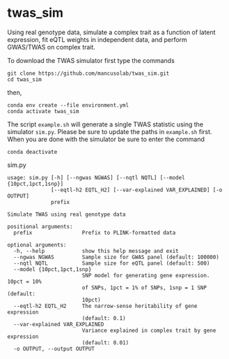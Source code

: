 # twas_sim
Using real genotype data, simulate a complex trait as a function of latent expression, fit eQTL weights in independent data, and perform GWAS/TWAS on complex trait.

To download the TWAS simulator first type the commands

    git clone https://github.com/mancusolab/twas_sim.git
    cd twas_sim

then,

    conda env create --file environment.yml
    conda activate twas_sim

The script `example.sh` will generate a single TWAS statistic using the simulator `sim.py`. Please be sure to update the paths in `example.sh` first. When you are done with the simulator be sure to enter the command

    conda deactivate

sim.py

    usage: sim.py [-h] [--ngwas NGWAS] [--nqtl NQTL] [--model {10pct,1pct,1snp}]
                  [--eqtl-h2 EQTL_H2] [--var-explained VAR_EXPLAINED] [-o OUTPUT]
                  prefix
    
    Simulate TWAS using real genotype data
    
    positional arguments:
      prefix                Prefix to PLINK-formatted data
    
    optional arguments:
      -h, --help            show this help message and exit
      --ngwas NGWAS         Sample size for GWAS panel (default: 100000)
      --nqtl NQTL           Sample size for eQTL panel (default: 500)
      --model {10pct,1pct,1snp}
                            SNP model for generating gene expression. 10pct = 10%
                            of SNPs, 1pct = 1% of SNPs, 1snp = 1 SNP (default:
                            10pct)
      --eqtl-h2 EQTL_H2     The narrow-sense heritability of gene expression
                            (default: 0.1)
      --var-explained VAR_EXPLAINED
                            Variance explained in complex trait by gene expression
                            (default: 0.01)
      -o OUTPUT, --output OUTPUT
